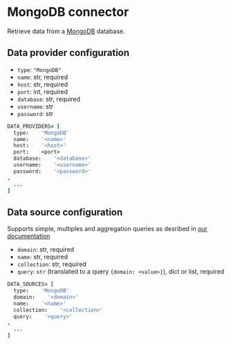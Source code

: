 # MongoDB connector

Retrieve data from a [MongoDB](https://www.mongodb.com/) database.

## Data provider configuration

* `type`: `"MongoDB"`
* `name`: str, required
* `host`: str, required
* `port`: int, required
* `database`: str, required
* `username`: str
* `password`: str

```coffee
DATA_PROVIDERS= [
  type:    'MongoDB'
  name:    '<name>'
  host:    '<host>'
  port:    <port>
  database:    '<database>'
  username:    '<username>'
  password:    '<password>'
,
  ...
]
```


## Data source configuration

Supports simple, multiples and aggregation queries as desribed in
     [our documentation](https://docs.toucantoco.com/concepteur/data-sources/02-data-query.html)

* `domain`: str, required
* `name`: str, required
* `collection`: str, required
* `query`: `str` (translated to a query `{domain: <value>}`), dict or list, required

```coffee
DATA_SOURCES= [
  type:    'MongoDB'
  domain:    '<domain>'
  name:    '<name>'
  collection:    '<collection>'
  query:    '<query>'
,
  ...
]
```